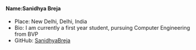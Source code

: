 #### Name:Sanidhya Breja
- Place: New Delhi, Delhi, India
- Bio: I am currently a first year student, pursuing Computer Engineering from BVP
- GitHub: [SanidhyaBreja](https://github.com/SanidhyaBreja)